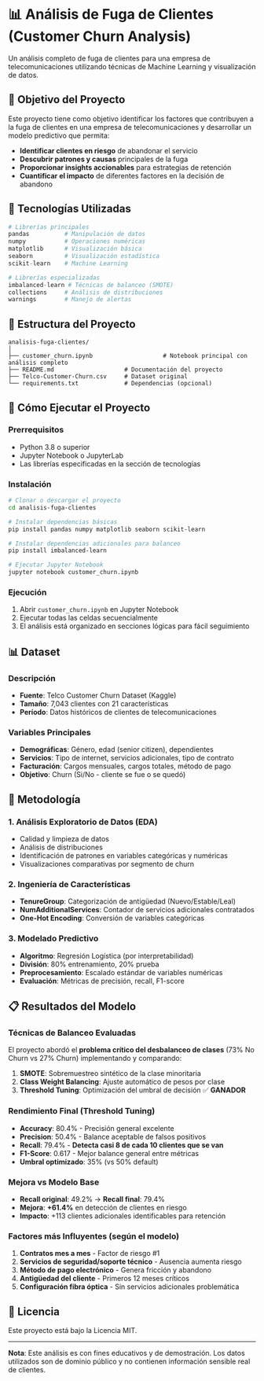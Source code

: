 # 📊 Análisis de Fuga de Clientes (Customer Churn Analysis)

Un análisis completo de fuga de clientes para una empresa de telecomunicaciones utilizando técnicas de Machine Learning y visualización de datos.

## 🎯 Objetivo del Proyecto

Este proyecto tiene como objetivo identificar los factores que contribuyen a la fuga de clientes en una empresa de telecomunicaciones y desarrollar un modelo predictivo que permita:

- **Identificar clientes en riesgo** de abandonar el servicio
- **Descubrir patrones y causas** principales de la fuga
- **Proporcionar insights accionables** para estrategias de retención
- **Cuantificar el impacto** de diferentes factores en la decisión de abandono


## 🔧 Tecnologías Utilizadas

```python
# Librerías principales
pandas          # Manipulación de datos
numpy           # Operaciones numéricas
matplotlib      # Visualización básica
seaborn         # Visualización estadística
scikit-learn    # Machine Learning

# Librerías especializadas
imbalanced-learn # Técnicas de balanceo (SMOTE)
collections     # Análisis de distribuciones
warnings        # Manejo de alertas
```

## 📁 Estructura del Proyecto

```
analisis-fuga-clientes/
│
├── customer_churn.ipynb                    # Notebook principal con análisis completo
├── README.md                    # Documentación del proyecto
├── Telco-Customer-Churn.csv     # Dataset original
└── requirements.txt             # Dependencias (opcional)
```

## 🚀 Cómo Ejecutar el Proyecto

### Prerrequisitos
- Python 3.8 o superior
- Jupyter Notebook o JupyterLab
- Las librerías especificadas en la sección de tecnologías

### Instalación
```bash
# Clonar o descargar el proyecto
cd analisis-fuga-clientes

# Instalar dependencias básicas
pip install pandas numpy matplotlib seaborn scikit-learn

# Instalar dependencias adicionales para balanceo
pip install imbalanced-learn

# Ejecutar Jupyter Notebook
jupyter notebook customer_churn.ipynb
```

### Ejecución
1. Abrir `customer_churn.ipynb` en Jupyter Notebook
2. Ejecutar todas las celdas secuencialmente
3. El análisis está organizado en secciones lógicas para fácil seguimiento

## 📊 Dataset

### Descripción
- **Fuente**: Telco Customer Churn Dataset (Kaggle)
- **Tamaño**: 7,043 clientes con 21 características
- **Período**: Datos históricos de clientes de telecomunicaciones

### Variables Principales
- **Demográficas**: Género, edad (senior citizen), dependientes
- **Servicios**: Tipo de internet, servicios adicionales, tipo de contrato
- **Facturación**: Cargos mensuales, cargos totales, método de pago
- **Objetivo**: Churn (Si/No - cliente se fue o se quedó)

## 🧪 Metodología

### 1. Análisis Exploratorio de Datos (EDA)
- Calidad y limpieza de datos
- Análisis de distribuciones
- Identificación de patrones en variables categóricas y numéricas
- Visualizaciones comparativas por segmento de churn

### 2. Ingeniería de Características
- **TenureGroup**: Categorización de antigüedad (Nuevo/Estable/Leal)
- **NumAdditionalServices**: Contador de servicios adicionales contratados
- **One-Hot Encoding**: Conversión de variables categóricas

### 3. Modelado Predictivo
- **Algoritmo**: Regresión Logística (por interpretabilidad)
- **División**: 80% entrenamiento, 20% prueba
- **Preprocesamiento**: Escalado estándar de variables numéricas
- **Evaluación**: Métricas de precisión, recall, F1-score

## 📋 Resultados del Modelo

### Técnicas de Balanceo Evaluadas
El proyecto abordó el **problema crítico del desbalanceo de clases** (73% No Churn vs 27% Churn) implementando y comparando:

1. **SMOTE**: Sobremuestreo sintético de la clase minoritaria
2. **Class Weight Balancing**: Ajuste automático de pesos por clase
3. **Threshold Tuning**: Optimización del umbral de decisión ✅ **GANADOR**

### Rendimiento Final (Threshold Tuning)
- **Accuracy**: 80.4% - Precisión general excelente
- **Precision**: 50.4% - Balance aceptable de falsos positivos  
- **Recall**: 79.4% - **Detecta casi 8 de cada 10 clientes que se van**
- **F1-Score**: 0.617 - Mejor balance general entre métricas
- **Umbral optimizado**: 35% (vs 50% default)

### Mejora vs Modelo Base
- **Recall original**: 49.2% → **Recall final**: 79.4%
- **Mejora**: **+61.4%** en detección de clientes en riesgo
- **Impacto**: +113 clientes adicionales identificables para retención

### Factores más Influyentes (según el modelo)
1. **Contratos mes a mes** - Factor de riesgo #1
2. **Servicios de seguridad/soporte técnico** - Ausencia aumenta riesgo
3. **Método de pago electrónico** - Genera fricción y abandono
4. **Antigüedad del cliente** - Primeros 12 meses críticos
5. **Configuración fibra óptica** - Sin servicios adicionales problemática




## 📄 Licencia

Este proyecto está bajo la Licencia MIT.

---

**Nota**: Este análisis es con fines educativos y de demostración. Los datos utilizados son de dominio público y no contienen información sensible real de clientes.
